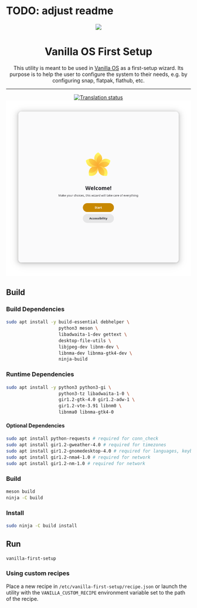 # TODO: adjust readme

<div align="center">
    <img src="data/icons/hicolor/scalable/apps/org.vanillaos.FirstSetup.svg">
    <h1>Vanilla OS First Setup</h1>
    <p>This utility is meant to be used in <a href="https://github.com/vanilla-os">Vanilla OS</a>
    as a first-setup wizard. Its purpose is to help the user to configure the
    system to their needs, e.g. by configuring snap, flatpak, flathub, etc.</p>
    <hr />
    <a href="https://hosted.weblate.org/engage/vanilla-os/">
<img src="https://hosted.weblate.org/widgets/vanilla-os/-/first-setup/svg-badge.svg" alt="Translation status" />
</a>
    <br />
    <img src="data/screenshot-1.png">
</div>

## Build

### Build Dependencies
```bash
sudo apt install -y build-essential debhelper \
                    python3 meson \
                    libadwaita-1-dev gettext \
                    desktop-file-utils \
                    libjpeg-dev libnm-dev \
                    libnma-dev libnma-gtk4-dev \
                    ninja-build
```

### Runtime Dependencies
```bash
sudo apt install -y python3 python3-gi \
                    python3-tz libadwaita-1-0 \
                    gir1.2-gtk-4.0 gir1.2-adw-1 \
                    gir1.2-vte-3.91 libnm0 \
                    libnma0 libnma-gtk4-0
```

#### Optional Dependencies
```bash
sudo apt install python-requests # required for conn_check
sudo apt install gir1.2-gweather-4.0 # required for timezones
sudo apt install gir1.2-gnomedesktop-4.0 # required for languages, keyboard
sudo apt install gir1.2-nma4-1.0 # required for network
sudo apt install gir1.2-nm-1.0 # required for network
```

### Build

```bash
meson build
ninja -C build
```

### Install

```bash
sudo ninja -C build install
```

## Run

```bash
vanilla-first-setup
```

### Using custom recipes

Place a new recipe in `/etc/vanilla-first-setup/recipe.json` or launch the
utility with the `VANILLA_CUSTOM_RECIPE` environment variable set to the path
of the recipe.
